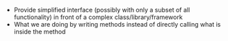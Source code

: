 - Provide simplified interface (possibly with only a subset of all functionality) in front of a complex class/library/framework
- What we are doing by writing methods instead of directly calling what is inside the method